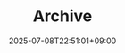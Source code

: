 ---
title: "Archive"
layout: "archives"
date: '2025-07-08T22:51:01+09:00'
url: "/archives/"
summary: archives
---
